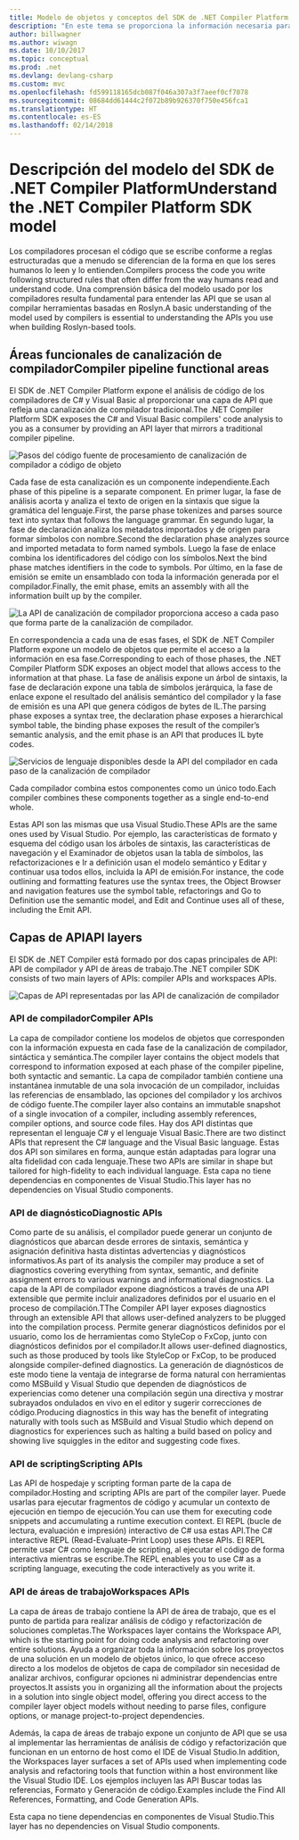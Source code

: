 ```yaml
---
title: Modelo de objetos y conceptos del SDK de .NET Compiler Platform
description: "En este tema se proporciona la información necesaria para trabajar de forma eficaz con el SDK de .NET Compiler. Aprenderá sobre las capas de API, los tipos principales implicados y el modelo de objetos general."
author: billwagner
ms.author: wiwagn
ms.date: 10/10/2017
ms.topic: conceptual
ms.prod: .net
ms.devlang: devlang-csharp
ms.custom: mvc
ms.openlocfilehash: fd599118165dcb087f046a307a3f7aeef0cf7078
ms.sourcegitcommit: 08684dd61444c2f072b89b926370f750e456fca1
ms.translationtype: HT
ms.contentlocale: es-ES
ms.lasthandoff: 02/14/2018
---
```

# <a name="understand-the-net-compiler-platform-sdk-model"></a><span data-ttu-id="fb210-104">Descripción del modelo del SDK de .NET Compiler Platform</span><span class="sxs-lookup"><span data-stu-id="fb210-104">Understand the .NET Compiler Platform SDK model</span></span>

<span data-ttu-id="fb210-105">Los compiladores procesan el código que se escribe conforme a reglas estructuradas que a menudo se diferencian de la forma en que los seres humanos lo leen y lo entienden.</span><span class="sxs-lookup"><span data-stu-id="fb210-105">Compilers process the code you write following structured rules that often differ from the way humans read and understand code.</span></span> <span data-ttu-id="fb210-106">Una comprensión básica del modelo usado por los compiladores resulta fundamental para entender las API que se usan al compilar herramientas basadas en Roslyn.</span><span class="sxs-lookup"><span data-stu-id="fb210-106">A basic understanding of the model used by compilers is essential to understanding the APIs you use when building Roslyn-based tools.</span></span> 

## <a name="compiler-pipeline-functional-areas"></a><span data-ttu-id="fb210-107">Áreas funcionales de canalización de compilador</span><span class="sxs-lookup"><span data-stu-id="fb210-107">Compiler pipeline functional areas</span></span>

<span data-ttu-id="fb210-108">El SDK de .NET Compiler Platform expone el análisis de código de los compiladores de C# y Visual Basic al proporcionar una capa de API que refleja una canalización de compilador tradicional.</span><span class="sxs-lookup"><span data-stu-id="fb210-108">The .NET Compiler Platform SDK exposes the C# and Visual Basic compilers' code analysis to you as a consumer by providing an API layer that mirrors a traditional compiler pipeline.</span></span>

![Pasos del código fuente de procesamiento de canalización de compilador a código de objeto](media/compiler-pipeline.png)

<span data-ttu-id="fb210-110">Cada fase de esta canalización es un componente independiente.</span><span class="sxs-lookup"><span data-stu-id="fb210-110">Each phase of this pipeline is a separate component.</span></span> <span data-ttu-id="fb210-111">En primer lugar, la fase de análisis acorta y analiza el texto de origen en la sintaxis que sigue la gramática del lenguaje.</span><span class="sxs-lookup"><span data-stu-id="fb210-111">First, the parse phase tokenizes and parses source text into syntax that follows the language grammar.</span></span> <span data-ttu-id="fb210-112">En segundo lugar, la fase de declaración analiza los metadatos importados y de origen para formar símbolos con nombre.</span><span class="sxs-lookup"><span data-stu-id="fb210-112">Second the declaration phase analyzes source and imported metadata to form named symbols.</span></span> <span data-ttu-id="fb210-113">Luego la fase de enlace combina los identificadores del código con los símbolos.</span><span class="sxs-lookup"><span data-stu-id="fb210-113">Next the bind phase matches identifiers in the code to symbols.</span></span> <span data-ttu-id="fb210-114">Por último, en la fase de emisión se emite un ensamblado con toda la información generada por el compilador.</span><span class="sxs-lookup"><span data-stu-id="fb210-114">Finally, the emit phase, emits an assembly with all the information built up by the compiler.</span></span>

![La API de canalización de compilador proporciona acceso a cada paso que forma parte de la canalización de compilador.](media/compiler-pipeline-api.png)

<span data-ttu-id="fb210-116">En correspondencia a cada una de esas fases, el SDK de .NET Compiler Platform expone un modelo de objetos que permite el acceso a la información en esa fase.</span><span class="sxs-lookup"><span data-stu-id="fb210-116">Corresponding to each of those phases, the .NET Compiler Platform SDK exposes an object model that allows access to the information at that phase.</span></span> <span data-ttu-id="fb210-117">La fase de análisis expone un árbol de sintaxis, la fase de declaración expone una tabla de símbolos jerárquica, la fase de enlace expone el resultado del análisis semántico del compilador y la fase de emisión es una API que genera códigos de bytes de IL.</span><span class="sxs-lookup"><span data-stu-id="fb210-117">The parsing phase exposes a syntax tree, the declaration phase exposes a hierarchical symbol table, the binding phase exposes the result of the compiler’s semantic analysis, and the emit phase is an API that produces IL byte codes.</span></span>

![Servicios de lenguaje disponibles desde la API del compilador en cada paso de la canalización de compilador](media/compiler-pipeline-lang-svc.png)

<span data-ttu-id="fb210-119">Cada compilador combina estos componentes como un único todo.</span><span class="sxs-lookup"><span data-stu-id="fb210-119">Each compiler combines these components together as a single end-to-end whole.</span></span>

<span data-ttu-id="fb210-120">Estas API son las mismas que usa Visual Studio.</span><span class="sxs-lookup"><span data-stu-id="fb210-120">These APIs are the same ones used by Visual Studio.</span></span> <span data-ttu-id="fb210-121">Por ejemplo, las características de formato y esquema del código usan los árboles de sintaxis, las características de navegación y el Examinador de objetos usan la tabla de símbolos, las refactorizaciones e Ir a definición usan el modelo semántico y Editar y continuar usa todos ellos, incluida la API de emisión.</span><span class="sxs-lookup"><span data-stu-id="fb210-121">For instance, the code outlining and formatting features use the syntax trees, the Object Browser and navigation features use the symbol table, refactorings and Go to Definition use the semantic model, and Edit and Continue uses all of these, including the Emit API.</span></span> 

## <a name="api-layers"></a><span data-ttu-id="fb210-122">Capas de API</span><span class="sxs-lookup"><span data-stu-id="fb210-122">API layers</span></span>

<span data-ttu-id="fb210-123">El SDK de .NET Compiler está formado por dos capas principales de API: API de compilador y API de áreas de trabajo.</span><span class="sxs-lookup"><span data-stu-id="fb210-123">The .NET compiler SDK consists of two main layers of APIs: compiler APIs and workspaces APIs.</span></span>

![Capas de API representadas por las API de canalización de compilador](media/api-layers.png)

### <a name="compiler-apis"></a><span data-ttu-id="fb210-125">API de compilador</span><span class="sxs-lookup"><span data-stu-id="fb210-125">Compiler APIs</span></span>

<span data-ttu-id="fb210-126">La capa de compilador contiene los modelos de objetos que corresponden con la información expuesta en cada fase de la canalización de compilador, sintáctica y semántica.</span><span class="sxs-lookup"><span data-stu-id="fb210-126">The compiler layer contains the object models that correspond to information exposed at each phase of the compiler pipeline, both syntactic and semantic.</span></span> <span data-ttu-id="fb210-127">La capa de compilador también contiene una instantánea inmutable de una sola invocación de un compilador, incluidas las referencias de ensamblado, las opciones del compilador y los archivos de código fuente.</span><span class="sxs-lookup"><span data-stu-id="fb210-127">The compiler layer also contains an immutable snapshot of a single invocation of a compiler, including assembly references, compiler options, and source code files.</span></span> <span data-ttu-id="fb210-128">Hay dos API distintas que representan el lenguaje C# y el lenguaje Visual Basic.</span><span class="sxs-lookup"><span data-stu-id="fb210-128">There are two distinct APIs that represent the C# language and the Visual Basic language.</span></span> <span data-ttu-id="fb210-129">Estas dos API son similares en forma, aunque están adaptadas para lograr una alta fidelidad con cada lenguaje.</span><span class="sxs-lookup"><span data-stu-id="fb210-129">These two APIs are similar in shape but tailored for high-fidelity to each individual language.</span></span> <span data-ttu-id="fb210-130">Esta capa no tiene dependencias en componentes de Visual Studio.</span><span class="sxs-lookup"><span data-stu-id="fb210-130">This layer has no dependencies on Visual Studio components.</span></span>

### <a name="diagnostic-apis"></a><span data-ttu-id="fb210-131">API de diagnóstico</span><span class="sxs-lookup"><span data-stu-id="fb210-131">Diagnostic APIs</span></span>

<span data-ttu-id="fb210-132">Como parte de su análisis, el compilador puede generar un conjunto de diagnósticos que abarcan desde errores de sintaxis, semántica y asignación definitiva hasta distintas advertencias y diagnósticos informativos.</span><span class="sxs-lookup"><span data-stu-id="fb210-132">As part of its analysis the compiler may produce a set of diagnostics covering everything from syntax, semantic, and definite assignment errors to various warnings and informational diagnostics.</span></span> <span data-ttu-id="fb210-133">La capa de la API de compilador expone diagnósticos a través de una API extensible que permite incluir analizadores definidos por el usuario en el proceso de compilación.</span><span class="sxs-lookup"><span data-stu-id="fb210-133">TThe Compiler API layer exposes diagnostics through an extensible API that allows user-defined analyzers to be plugged into the compilation process.</span></span> <span data-ttu-id="fb210-134">Permite generar diagnósticos definidos por el usuario, como los de herramientas como StyleCop o FxCop, junto con diagnósticos definidos por el compilador.</span><span class="sxs-lookup"><span data-stu-id="fb210-134">It allows user-defined diagnostics, such as those produced by tools like StyleCop or FxCop, to be produced alongside compiler-defined diagnostics.</span></span> <span data-ttu-id="fb210-135">La generación de diagnósticos de este modo tiene la ventaja de integrarse de forma natural con herramientas como MSBuild y Visual Studio que dependen de diagnósticos de experiencias como detener una compilación según una directiva y mostrar subrayados ondulados en vivo en el editor y sugerir correcciones de código.</span><span class="sxs-lookup"><span data-stu-id="fb210-135">Producing diagnostics in this way has the benefit of integrating naturally with tools such as MSBuild and Visual Studio which depend on diagnostics for experiences such as halting a build based on policy and showing live squiggles in the editor and suggesting code fixes.</span></span>

### <a name="scripting-apis"></a><span data-ttu-id="fb210-136">API de scripting</span><span class="sxs-lookup"><span data-stu-id="fb210-136">Scripting APIs</span></span>

<span data-ttu-id="fb210-137">Las API de hospedaje y scripting forman parte de la capa de compilador.</span><span class="sxs-lookup"><span data-stu-id="fb210-137">Hosting and scripting APIs are part of the compiler layer.</span></span> <span data-ttu-id="fb210-138">Puede usarlas para ejecutar fragmentos de código y acumular un contexto de ejecución en tiempo de ejecución.</span><span class="sxs-lookup"><span data-stu-id="fb210-138">You can use them for executing code snippets and accumulating a runtime execution context.</span></span>
<span data-ttu-id="fb210-139">El REPL (bucle de lectura, evaluación e impresión) interactivo de C# usa estas API.</span><span class="sxs-lookup"><span data-stu-id="fb210-139">The C# interactive REPL (Read-Evaluate-Print Loop) uses these APIs.</span></span> <span data-ttu-id="fb210-140">El REPL permite usar C# como lenguaje de scripting, al ejecutar el código de forma interactiva mientras se escribe.</span><span class="sxs-lookup"><span data-stu-id="fb210-140">The REPL enables you to use C# as a scripting language, executing the code interactively as you write it.</span></span>

### <a name="workspaces-apis"></a><span data-ttu-id="fb210-141">API de áreas de trabajo</span><span class="sxs-lookup"><span data-stu-id="fb210-141">Workspaces APIs</span></span>

<span data-ttu-id="fb210-142">La capa de áreas de trabajo contiene la API de área de trabajo, que es el punto de partida para realizar análisis de código y refactorización de soluciones completas.</span><span class="sxs-lookup"><span data-stu-id="fb210-142">The Workspaces layer contains the Workspace API, which is the starting point for doing code analysis and refactoring over entire solutions.</span></span> <span data-ttu-id="fb210-143">Ayuda a organizar toda la información sobre los proyectos de una solución en un modelo de objetos único, lo que ofrece acceso directo a los modelos de objetos de capa de compilador sin necesidad de analizar archivos, configurar opciones ni administrar dependencias entre proyectos.</span><span class="sxs-lookup"><span data-stu-id="fb210-143">It assists you in organizing all the information about the projects in a solution into single object model, offering you direct access to the compiler layer object models without needing to parse files, configure options, or manage project-to-project dependencies.</span></span>

<span data-ttu-id="fb210-144">Además, la capa de áreas de trabajo expone un conjunto de API que se usa al implementar las herramientas de análisis de código y refactorización que funcionan en un entorno de host como el IDE de Visual Studio.</span><span class="sxs-lookup"><span data-stu-id="fb210-144">In addition, the Workspaces layer surfaces a set of APIs used when implementing code analysis and refactoring tools that function within a host environment like the Visual Studio IDE.</span></span> <span data-ttu-id="fb210-145">Los ejemplos incluyen las API Buscar todas las referencias, Formato y Generación de código.</span><span class="sxs-lookup"><span data-stu-id="fb210-145">Examples include the Find All References, Formatting, and Code Generation APIs.</span></span>

<span data-ttu-id="fb210-146">Esta capa no tiene dependencias en componentes de Visual Studio.</span><span class="sxs-lookup"><span data-stu-id="fb210-146">This layer has no dependencies on Visual Studio components.</span></span>
